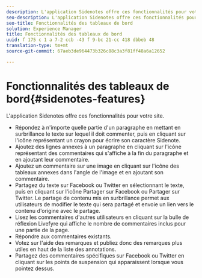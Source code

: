 ```yaml
---
description: L'application Sidenotes offre ces fonctionnalités pour votre site.
seo-description: L'application Sidenotes offre ces fonctionnalités pour votre site.
seo-title: Fonctionnalités des tableaux de bord
solution: Experience Manager
title: Fonctionnalités des tableaux de bord
uuid: f 175 c 1 a 7-2 ccb -43 f 9-bc 21-cc 418 dbbeb 48
translation-type: tm+mt
source-git-commit: 67aeb3de964473b326c88c3a3f81ff48a6a12652

---
```



# Fonctionnalités des tableaux de bord{#sidenotes-features}

L&#39;application Sidenotes offre ces fonctionnalités pour votre site.



* Répondez à n&#39;importe quelle partie d&#39;un paragraphe en mettant en surbrillance le texte sur lequel il doit commenter, puis en cliquant sur l&#39;icône représentant un crayon pour écrire son caractère Sidenote.
* Ajoutez des lignes annexes à un paragraphe en cliquant sur l&#39;icône représentant des commentaires qui s&#39;affiche à la fin du paragraphe et en ajoutant leur commentaire.
* Ajoutez un commentaire sur une image en cliquant sur l&#39;icône des tableaux annexes dans l&#39;angle de l&#39;image et en ajoutant son commentaire.
* Partagez du texte sur Facebook ou Twitter en sélectionnant le texte, puis en cliquant sur l&#39;icône Partager sur Facebook ou Partager sur Twitter. Le partage de contenu mis en surbrillance permet aux utilisateurs de modifier le texte qui sera partagé et envoie un lien vers le contenu d&#39;origine avec le partage.
* Lisez les commentaires d&#39;autres utilisateurs en cliquant sur la bulle de réflexion Livefyre qui affiche le nombre de commentaires inclus pour une partie de la page.
* Répondre aux commentaires existants.
* Votez sur l&#39;aide des remarques et publiez donc des remarques plus utiles en haut de la liste des annotations.
* Partagez des commentaires spécifiques sur Facebook ou Twitter en cliquant sur les points de suspension qui apparaissent lorsque vous pointez dessus.

